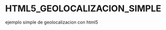 HTML5_GEOLOCALIZACION_SIMPLE
============================

ejemplo simple de geolocalizacion con html5
